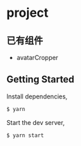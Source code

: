 # project


## 已有组件

- avatarCropper

## Getting Started

Install dependencies,

```bash
$ yarn
```

Start the dev server,

```bash
$ yarn start
```
